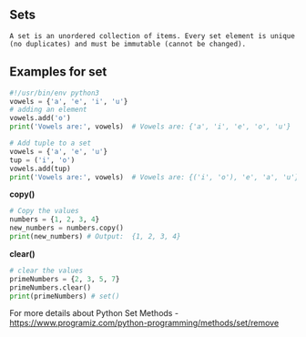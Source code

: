 Sets
----
`A set is an unordered collection of items. Every set element is unique (no duplicates) and must be immutable (cannot be changed).`

**Examples for set**
----
```py
#!/usr/bin/env python3
vowels = {'a', 'e', 'i', 'u'}
# adding an element
vowels.add('o')
print('Vowels are:', vowels)  # Vowels are: {'a', 'i', 'e', 'o', 'u'}

# Add tuple to a set
vowels = {'a', 'e', 'u'}
tup = ('i', 'o')
vowels.add(tup)
print('Vowels are:', vowels)  # Vowels are: {('i', 'o'), 'e', 'a', 'u'}
```
**copy()**
```py
# Copy the values
numbers = {1, 2, 3, 4}
new_numbers = numbers.copy()
print(new_numbers) # Output:  {1, 2, 3, 4}
```
**clear()**
```py
# clear the values
primeNumbers = {2, 3, 5, 7}
primeNumbers.clear()
print(primeNumbers) # set()
```
For more details about Python Set Methods - https://www.programiz.com/python-programming/methods/set/remove

